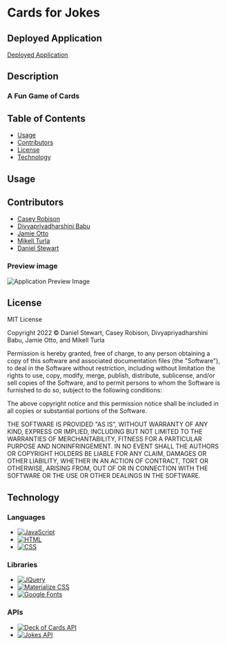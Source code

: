 # Cards for Jokes
## Deployed Application
[Deployed Application](https://danielstewart914.github.io/cards-for-jokes/)
## Description
### A Fun Game of Cards<br>

<!-- full description here -->

## Table of Contents

- [Usage](#usage)
- [Contributors](#contributors)
- [License](#license)
- [Technology](#technology)

## Usage

<!-- usage instructions here -->

## Contributors
- [Casey Robison](https://github.com/mrcaseyrobison)
- [Divyapriyadharshini Babu](https://github.com/Divyapriyababu)
- [Jamie Otto](https://github.com/jmotto)
- [Mikell Turla](https://github.com/mikellt)
- [Daniel Stewart](https://github.com/danielstewart914)

### Preview image

<!-- Daniel will add a preview image once we have a final design -->
![Application Preview Image]()

## License

<p>
MIT License

Copyright 2022 &copy; Daniel Stewart, Casey Robison, Divyapriyadharshini Babu, Jamie Otto, and Mikell Turla

Permission is hereby granted, free of charge, to any person obtaining a copy of this software and associated documentation files (the "Software"), to deal in the Software without restriction, including without limitation the rights to use, copy, modify, merge, publish, distribute, sublicense, and/or sell copies of the Software, and to permit persons to whom the Software is furnished to do so, subject to the following conditions:

The above copyright notice and this permission notice shall be included in all copies or substantial portions of the Software.

THE SOFTWARE IS PROVIDED "AS IS", WITHOUT WARRANTY OF ANY KIND, EXPRESS OR IMPLIED, INCLUDING BUT NOT LIMITED TO THE WARRANTIES OF MERCHANTABILITY, FITNESS FOR A PARTICULAR PURPOSE AND NONINFRINGEMENT. IN NO EVENT SHALL THE AUTHORS OR COPYRIGHT HOLDERS BE LIABLE FOR ANY CLAIM, DAMAGES OR OTHER LIABILITY, WHETHER IN AN ACTION OF CONTRACT, TORT OR OTHERWISE, ARISING FROM, OUT OF OR IN CONNECTION WITH THE SOFTWARE OR THE USE OR OTHER DEALINGS IN THE SOFTWARE.
</p>

## Technology
### Languages

- [![JavaScript](https://img.shields.io/badge/JavaScript-323330?style=for-the-badge&logo=javascript&logoColor=F7DF1E)](https://www.javascript.com/)
- [![HTML](https://img.shields.io/badge/HTML5-E34F26?style=for-the-badge&logo=html5&logoColor=white)](https://html.com/)
- [![CSS](https://img.shields.io/badge/CSS3-1572B6?style=for-the-badge&logo=css3&logoColor=white)](https://www.w3schools.com/css/)

### Libraries

- [![JQuery](https://img.shields.io/badge/jQuery-0769AD?style=for-the-badge&logo=jquery&logoColor=white)](https://jquery.com/)
- [![Materialize CSS](https://img.shields.io/badge/Materialize%20CSS-ee6e73?style=for-the-badge)](https://materializecss.com/)
- [![Google Fonts](https://img.shields.io/badge/Google%20FOnts-303030?style=for-the-badge&logo=googlefonts&logoColor=white)](https://materializecss.com/)

### APIs

- [![Deck of Cards API](https://img.shields.io/badge/Deck%20of%20Cards%20API-1A4A1C?style=for-the-badge)](https://deckofcardsapi.com/)
- [![Jokes API](https://img.shields.io/badge/Joke%20API-000000?style=for-the-badge)](https://sv443.net/jokeapi/v2/)
